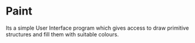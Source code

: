 # Paint
Its a simple User Interface program which gives access to draw primitive structures and fill them with suitable colours.  
